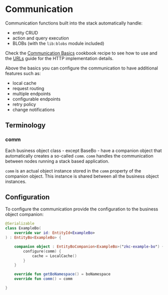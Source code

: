 # Communication

Communication functions built into the stack automatically handle:

- entity CRUD
- action and query execution
- BLOBs (with the `lib:blobs` module included)

Check the [Communication Basics](https://zakadabar.io/cookbook/Communication-Basics)
cookbook recipe to see how to use and the [URLs](URLs.md) guide for the HTTP
implementation details.

Above the basics you can configure the communication to have additional
features such as:

- local cache
- request routing  
- multiple endpoints
- configurable endpoints
- retry policy
- change notifications 

## Terminology


### comm

Each business object class - except BaseBo - have a companion object that
automatically creates a so-called `comm`. `comm` handles the communication
between nodes running a stack based application. 

`comm` is an actual object instance stored in the `comm` property of the companion 
object. This instance is shared between all the business object instances.

## Configuration

To configure the communication provide the configuration to the business object
companion:

```kotlin
@Serializable
class ExampleBo(
    override var id: EntityId<ExampleBo>
) : EntityBo<ExampleBo> {

    companion object : EntityBoCompanion<ExampleBo>("zkc-example-bo") {
        configure(comm) {
            cache = LocalCache()
        }
    }

    override fun getBoNamespace() = boNamespace
    override fun comm() = comm

}
```


